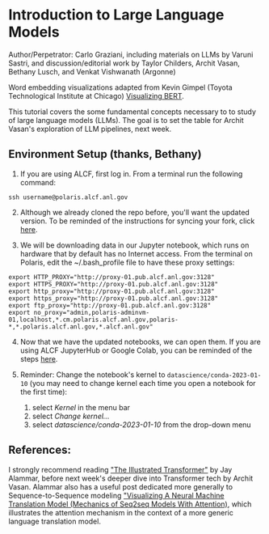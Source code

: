 # Introduction to Large Language Models 

Author/Perpetrator: Carlo Graziani, including materials on LLMs by Varuni Sastri, and discussion/editorial work by Taylor Childers, Archit Vasan, Bethany Lusch, and Venkat Vishwanath (Argonne)

Word embedding visualizations adapted from Kevin Gimpel (Toyota Technological Institute at Chicago) [Visualizing BERT](https://home.ttic.edu/~kgimpel/viz-bert/viz-bert.html).


This tutorial covers the some fundamental concepts necessary to to study of large language models (LLMs).  The goal is to set the table for Archit Vasan's exploration of LLM pipelines, next week.

## Environment Setup (thanks, Bethany)
1. If you are using ALCF, first log in. From a terminal run the following command:
```
ssh username@polaris.alcf.anl.gov
```

2. Although we already cloned the repo before, you'll want the updated version. To be reminded of the instructions for syncing your fork, click [here](https://github.com/argonne-lcf/ai-science-training-series/blob/main/00_introToAlcf/03_githubHomework.md).

3. We will be downloading data in our Jupyter notebook, which runs on hardware that by default has no Internet access. From the terminal on Polaris, edit the ~/.bash_profile file to have these proxy settings:
```
export HTTP_PROXY="http://proxy-01.pub.alcf.anl.gov:3128"
export HTTPS_PROXY="http://proxy-01.pub.alcf.anl.gov:3128"
export http_proxy="http://proxy-01.pub.alcf.anl.gov:3128"
export https_proxy="http://proxy-01.pub.alcf.anl.gov:3128"
export ftp_proxy="http://proxy-01.pub.alcf.anl.gov:3128"
export no_proxy="admin,polaris-adminvm-01,localhost,*.cm.polaris.alcf.anl.gov,polaris-*,*.polaris.alcf.anl.gov,*.alcf.anl.gov"
```

4. Now that we have the updated notebooks, we can open them. If you are using ALCF JupyterHub or Google Colab, you can be reminded of the steps [here](https://github.com/argonne-lcf/ai-science-training-series/blob/main/01_intro_AI_on_Supercomputer/01_linear_regression_sgd.ipynb). 

5. Reminder: Change the notebook's kernel to `datascience/conda-2023-01-10` (you may need to change kernel each time you open a notebook for the first time):

    1. select *Kernel* in the menu bar
    2. select *Change kernel...*
    3. select *datascience/conda-2023-01-10* from the drop-down menu



## __References:__

I strongly recommend reading ["The Illustrated Transformer"](https://jalammar.github.io/illustrated-transformer/) by Jay Alammar, before next week's deeper dive into Transformer tech by Archit Vasan. Alammar also has a useful post dedicated more generally to Sequence-to-Sequence modeling ["Visualizing A Neural Machine Translation Model (Mechanics of Seq2seq Models With Attention)](https://jalammar.github.io/visualizing-neural-machine-translation-mechanics-of-seq2seq-models-with-attention/), which illustrates the attention mechanism in the context of a more generic language translation model. 